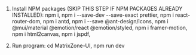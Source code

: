 1. Install NPM packages (SKIP THIS STEP IF NPM PACKAGES ALREADY INSTALLED):
   npm i,
   npm i --save-dev --save-exact prettier,
   npm i react-router-dom,
   npm i antd,
   npm i --save @ant-design/icons,
   npm i @mui/material @emotion/react @emotion/styled,
   npm i framer-motion,
   npm i html2canvas,
   npm i jspdf,

2. Run program:
   cd MatrixZone-UI,
   npm run dev
